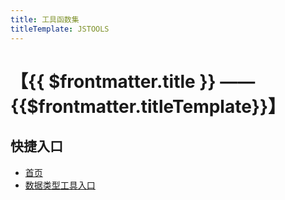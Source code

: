 ```yaml
---
title: 工具函数集
titleTemplate: JSTOOLS
---
```

# 【{{ $frontmatter.title }} —— {{$frontmatter.titleTemplate}}】
## 快捷入口

- [首页](/) <!-- sends the user to the root index.md -->
- [数据类型工具入口](/functions/is/) <!-- anchors user to a heading in the foo index file -->

<!-- # 外部连接

- [vue.org](https://vuejs.org/) -->



